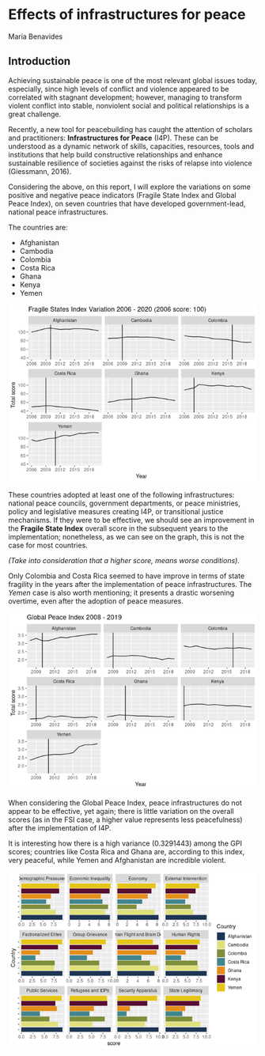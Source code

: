 Effects of infrastructures for peace
================
Maria Benavides

## Introduction

Achieving sustainable peace is one of the most relevant global issues
today, especially, since high levels of conflict and violence appeared
to be correlated with stagnant development; however, managing to
transform violent conflict into stable, nonviolent social and political
relationships is a great challenge.

Recently, a new tool for peacebuilding has caught the attention of
scholars and practitioners: **Infrastructures for Peace** (I4P). These
can be understood as a dynamic network of skills, capacities, resources,
tools and institutions that help build constructive relationships and
enhance sustainable resilience of societies against the risks of relapse
into violence (Giessmann, 2016).

Considering the above, on this report, I will explore the variations on
some positive and negative peace indicators (Fragile State Index and
Global Peace Index), on seven countries that have developed
government-lead, national peace infrastructures.

The countries are:

  - Afghanistan
  - Cambodia
  - Colombia
  - Costa Rica
  - Ghana
  - Kenya
  - Yemen

![](research_report_files/figure-gfm/data%20viz%20fsi-1.png)<!-- -->

These countries adopted at least one of the following infrastructures:
national peace councils, government departments, or peace ministries,
policy and legislative measures creating I4P, or transitional justice
mechanisms. If they were to be effective, we should see an improvement
in the **Fragile State Index** overall score in the subsequent years to
the implementation; nonetheless, as we can see on the graph, this is not
the case for most countries.

*(Take into consideration that a higher score, means worse conditions).*

Only Colombia and Costa Rica seemed to have improve in terms of state
fragility in the years after the implementation of peace
infrastructures. The *Yemen* case is also worth mentioning; it presents
a drastic worsening overtime, even after the adoption of peace measures.

![](research_report_files/figure-gfm/data%20viz%20gpi-1.png)<!-- -->

When considering the Global Peace Index, peace infrastructures do not
appear to be effective, yet again; there is little variation on the
overall scores (as in the FSI case, a higher value represents less
peacefulness) after the implementation of I4P.

It is interesting how there is a high variance (0.3291443) among the GPI
scores; countries like Costa Rica and Ghana are, according to this
index, very peaceful, while Yemen and Afghanistan are incredible
violent.

![](research_report_files/figure-gfm/Sub%20indices%20FSI-1.png)<!-- -->
